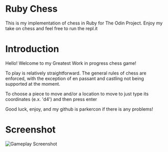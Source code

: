 # Ruby Chess
This is my implementation of chess in Ruby for The Odin Project. 
Enjoy my take on chess and feel free to run the repl.it

# Introduction
Hello! Welcome to my Greatest Work in progress chess game!

To play is relatively straightforward.
The general rules of chess are enforced, with the exception of en passant and castling
not being supported at the moment.

To choose a piece to move and/or a location to move to just type its coordinates
(e.x. 'd4') and then press enter

Good luck, enjoy, and my github is parkercon if there is any problems!

# Screenshot
![Gameplay Screenshot](./images/chess_screenshot.png)
